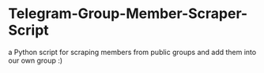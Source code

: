 # Telegram-Group-Member-Scraper-Script
a Python script for scraping members from public groups and add them into our own group :)
